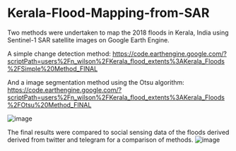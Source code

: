 # Kerala-Flood-Mapping-from-SAR

Two methods were undertaken to map the 2018 floods in Kerala, India using Sentinel-1 SAR satellite images on Google Earth Engine.

A simple change detection method:
https://code.earthengine.google.com/?scriptPath=users%2Fn_wilson%2FKerala_flood_extents%3AKerala_Floods%2FSimple%20Method_FINAL

And a image segmentation method using the Otsu algorithm:  
https://code.earthengine.google.com/?scriptPath=users%2Fn_wilson%2FKerala_flood_extents%3AKerala_Floods%2FOtsu%20Method_FINAL

![image](https://user-images.githubusercontent.com/93521071/175067207-287f8071-7811-4f7c-b07c-db24cf9819e1.png)

The final results were compared to social sensing data of the floods derived derived from twitter and telegram for a comparison of methods.
![image](https://user-images.githubusercontent.com/93521071/175067690-425c33a0-6b03-475d-9e93-f235fffd738d.png)
